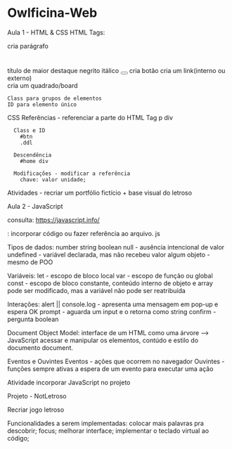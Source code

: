 # Owlficina-Web

Aula 1 - HTML & CSS
  HTML
    Tags:
      <p> </p> cria parágrafo
      <h1> </h1> título de maior destaque
      <strong> </strong> negrito
      <i> </i> itálico
      <button> </button> cria botão
      <a> </a> cria um link(interno ou externo)
      <div> </div> cria um quadrado/board
        
    Class para grupos de elementos
    ID para elemento único
  
  CSS
    Referências - referenciar a parte do HTML
      Tag
        p
        div
  
      Class e ID
        #btn
        .ddl
  
      Descendência
        #home div
  
      Modificações - modificar a referência 
        chave: valor unidade;

  Atividades - recriar um portfólio fictício + base visual do letroso
  
Aula 2 - JavaScript

  consulta: https://javascript.info/
  
  <script> </script>: incorporar código ou fazer referência ao arquivo. js
  
  Tipos de dados:
    number
    string
    boolean
    null - ausência intencional de valor
    undefined - variável declarada, mas não recebeu valor algum
    objeto - mesmo de POO
    
  Variáveis:
    let - escopo de bloco local
    var - escopo de função ou global
    const - escopo de bloco constante, conteúdo interno de objeto e array pode ser modificado, mas a variável não pode ser reatribuída

  Interações:
    alert || console.log - apresenta uma mensagem em pop-up e espera OK
    prompt - aguarda um input e o retorna como string
    confirm - pergunta boolean

  Document Object Model: interface de um HTML como uma árvore --> JavaScript acessar e manipular os elementos, contúdo e estilo do documento
    document.

  Eventos e Ouvintes
    Eventos - ações que ocorrem no navegador
    Ouvintes - funções sempre ativas a espera de um evento para executar uma ação

  Atividade incorporar JavaScript no projeto

Projeto - NotLetroso

  Recriar jogo letroso

  Funcionalidades a serem implementadas:
    colocar mais palavras pra descobrir;
    focus;
    melhorar interface;
    implementar o teclado virtual ao código;